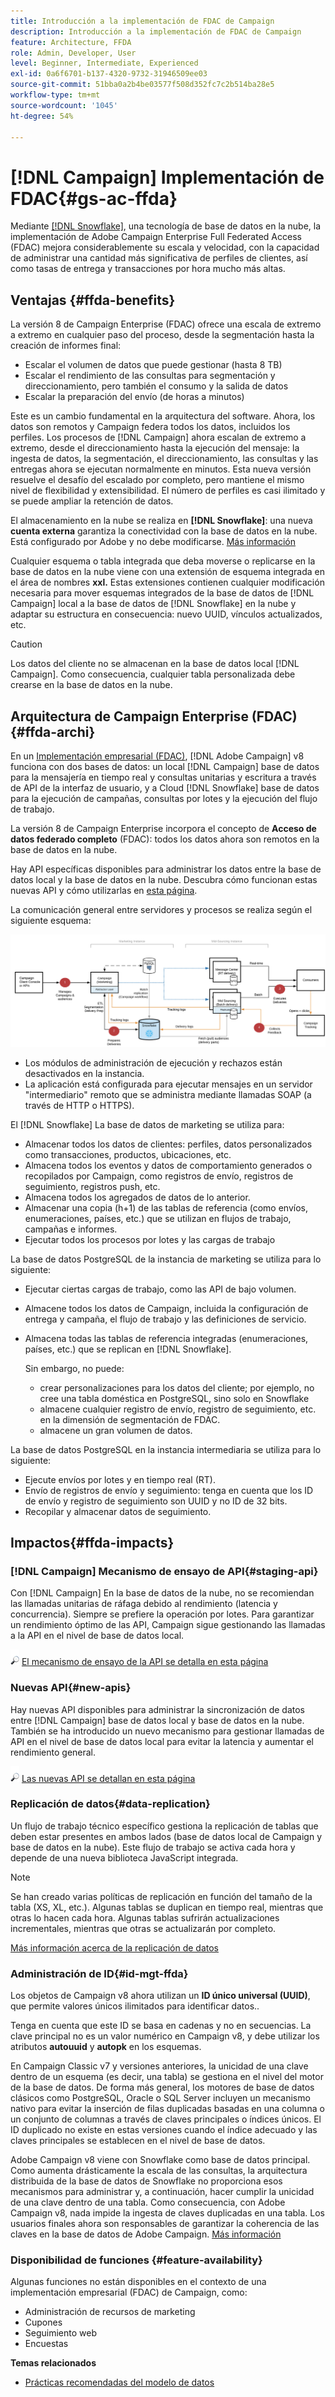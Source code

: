 ```yaml
---
title: Introducción a la implementación de FDAC de Campaign
description: Introducción a la implementación de FDAC de Campaign
feature: Architecture, FFDA
role: Admin, Developer, User
level: Beginner, Intermediate, Experienced
exl-id: 0a6f6701-b137-4320-9732-31946509ee03
source-git-commit: 51bba0a2b4be03577f508d352fc7c2b514ba28e5
workflow-type: tm+mt
source-wordcount: '1045'
ht-degree: 54%

---
```


# [!DNL Campaign] Implementación de FDAC{#gs-ac-ffda}

Mediante [[!DNL Snowflake]](https://www.snowflake.com/), una tecnología de base de datos en la nube, la implementación de Adobe Campaign Enterprise Full Federated Access (FDAC) mejora considerablemente su escala y velocidad, con la capacidad de administrar una cantidad más significativa de perfiles de clientes, así como tasas de entrega y transacciones por hora mucho más altas.

## Ventajas {#ffda-benefits}

La versión 8 de Campaign Enterprise (FDAC) ofrece una escala de extremo a extremo en cualquier paso del proceso, desde la segmentación hasta la creación de informes final:

* Escalar el volumen de datos que puede gestionar (hasta 8 TB)
* Escalar el rendimiento de las consultas para segmentación y direccionamiento, pero también el consumo y la salida de datos
* Escalar la preparación del envío (de horas a minutos)

Este es un cambio fundamental en la arquitectura del software. Ahora, los datos son remotos y Campaign federa todos los datos, incluidos los perfiles. Los procesos de [!DNL Campaign] ahora escalan de extremo a extremo, desde el direccionamiento hasta la ejecución del mensaje: la ingesta de datos, la segmentación, el direccionamiento, las consultas y las entregas ahora se ejecutan normalmente en minutos. Esta nueva versión resuelve el desafío del escalado por completo, pero mantiene el mismo nivel de flexibilidad y extensibilidad. El número de perfiles es casi ilimitado y se puede ampliar la retención de datos.

El almacenamiento en la nube se realiza en **[!DNL Snowflake]**: una nueva **cuenta externa** garantiza la conectividad con la base de datos en la nube. Está configurado por Adobe y no debe modificarse. [Más información](../config/external-accounts.md)

Cualquier esquema o tabla integrada que deba moverse o replicarse en la base de datos en la nube viene con una extensión de esquema integrada en el área de nombres **xxl.** Estas extensiones contienen cualquier modificación necesaria para mover esquemas integrados de la base de datos de [!DNL Campaign] local a la base de datos de [!DNL Snowflake] en la nube y adaptar su estructura en consecuencia: nuevo UUID, vínculos actualizados, etc.

>[!CAUTION]
>
> Los datos del cliente no se almacenan en la base de datos local [!DNL Campaign]. Como consecuencia, cualquier tabla personalizada debe crearse en la base de datos en la nube.
>

## Arquitectura de Campaign Enterprise (FDAC){#ffda-archi}

En un [Implementación empresarial (FDAC)](../architecture/enterprise-deployment.md), [!DNL Adobe Campaign] v8 funciona con dos bases de datos: un local [!DNL Campaign] base de datos para la mensajería en tiempo real y consultas unitarias y escritura a través de API de la interfaz de usuario, y a Cloud [!DNL Snowflake] base de datos para la ejecución de campañas, consultas por lotes y la ejecución del flujo de trabajo.

La versión 8 de Campaign Enterprise incorpora el concepto de **Acceso de datos federado completo** (FDAC): todos los datos ahora son remotos en la base de datos en la nube.

Hay API específicas disponibles para administrar los datos entre la base de datos local y la base de datos en la nube. Descubra cómo funcionan estas nuevas API y cómo utilizarlas en [esta página](new-apis.md).

La comunicación general entre servidores y procesos se realiza según el siguiente esquema:

![](assets/architecture.png)

* Los módulos de administración de ejecución y rechazos están desactivados en la instancia.
* La aplicación está configurada para ejecutar mensajes en un servidor &quot;intermediario&quot; remoto que se administra mediante llamadas SOAP (a través de HTTP o HTTPS).

El [!DNL Snowflake] La base de datos de marketing se utiliza para:

* Almacenar todos los datos de clientes: perfiles, datos personalizados como transacciones, productos, ubicaciones, etc.
* Almacena todos los eventos y datos de comportamiento generados o recopilados por Campaign, como registros de envío, registros de seguimiento, registros push, etc.
* Almacena todos los agregados de datos de lo anterior.
* Almacenar una copia (h+1) de las tablas de referencia (como envíos, enumeraciones, países, etc.) que se utilizan en flujos de trabajo, campañas e informes.
* Ejecutar todos los procesos por lotes y las cargas de trabajo


La base de datos PostgreSQL de la instancia de marketing se utiliza para lo siguiente:

* Ejecutar ciertas cargas de trabajo, como las API de bajo volumen.
* Almacene todos los datos de Campaign, incluida la configuración de entrega y campaña, el flujo de trabajo y las definiciones de servicio.
* Almacena todas las tablas de referencia integradas (enumeraciones, países, etc.) que se replican en [!DNL Snowflake].

  Sin embargo, no puede:
   * crear personalizaciones para los datos del cliente; por ejemplo, no cree una tabla doméstica en PostgreSQL, sino solo en Snowflake
   * almacene cualquier registro de envío, registro de seguimiento, etc. en la dimensión de segmentación de FDAC.
   * almacene un gran volumen de datos.


La base de datos PostgreSQL en la instancia intermediaria se utiliza para lo siguiente:

* Ejecute envíos por lotes y en tiempo real (RT).
* Envío de registros de envío y seguimiento: tenga en cuenta que los ID de envío y registro de seguimiento son UUID y no ID de 32 bits.
* Recopilar y almacenar datos de seguimiento.


## Impactos{#ffda-impacts}

### [!DNL Campaign] Mecanismo de ensayo de API{#staging-api}

Con [!DNL Campaign] En la base de datos de la nube, no se recomiendan las llamadas unitarias de ráfaga debido al rendimiento (latencia y concurrencia). Siempre se prefiere la operación por lotes. Para garantizar un rendimiento óptimo de las API, Campaign sigue gestionando las llamadas a la API en el nivel de base de datos local.

![](../assets/do-not-localize/glass.png) [El mecanismo de ensayo de la API se detalla en esta página](staging.md)

### Nuevas API{#new-apis}

Hay nuevas API disponibles para administrar la sincronización de datos entre [!DNL Campaign] base de datos local y base de datos en la nube. También se ha introducido un nuevo mecanismo para gestionar llamadas de API en el nivel de base de datos local para evitar la latencia y aumentar el rendimiento general.

![](../assets/do-not-localize/glass.png) [Las nuevas API se detallan en esta página](new-apis.md)


### Replicación de datos{#data-replication}

Un flujo de trabajo técnico específico gestiona la replicación de tablas que deben estar presentes en ambos lados (base de datos local de Campaign y base de datos en la nube). Este flujo de trabajo se activa cada hora y depende de una nueva biblioteca JavaScript integrada.

>[!NOTE]
>
> Se han creado varias políticas de replicación en función del tamaño de la tabla (XS, XL, etc.).
> Algunas tablas se duplican en tiempo real, mientras que otras lo hacen cada hora. Algunas tablas sufrirán actualizaciones incrementales, mientras que otras se actualizarán por completo.
>

[Más información acerca de la replicación de datos](replication.md)

### Administración de ID{#id-mgt-ffda}

Los objetos de Campaign v8 ahora utilizan un **ID único universal (UUID)**, que permite valores únicos ilimitados para identificar datos..

Tenga en cuenta que este ID se basa en cadenas y no en secuencias. La clave principal no es un valor numérico en Campaign v8, y debe utilizar los atributos **autouuid** y **autopk** en los esquemas.

En Campaign Classic v7 y versiones anteriores, la unicidad de una clave dentro de un esquema (es decir, una tabla) se gestiona en el nivel del motor de la base de datos. De forma más general, los motores de base de datos clásicos como PostgreSQL, Oracle o SQL Server incluyen un mecanismo nativo para evitar la inserción de filas duplicadas basadas en una columna o un conjunto de columnas a través de claves principales o índices únicos. El ID duplicado no existe en estas versiones cuando el índice adecuado y las claves principales se establecen en el nivel de base de datos.

Adobe Campaign v8 viene con Snowflake como base de datos principal. Como aumenta drásticamente la escala de las consultas, la arquitectura distribuida de la base de datos de Snowflake no proporciona esos mecanismos para administrar y, a continuación, hacer cumplir la unicidad de una clave dentro de una tabla. Como consecuencia, con Adobe Campaign v8, nada impide la ingesta de claves duplicadas en una tabla. Los usuarios finales ahora son responsables de garantizar la coherencia de las claves en la base de datos de Adobe Campaign. [Más información](keys.md)

### Disponibilidad de funciones {#feature-availability}

Algunas funciones no están disponibles en el contexto de una implementación empresarial (FDAC) de Campaign, como:

* Administración de recursos de marketing
* Cupones
* Seguimiento web
* Encuestas


**Temas relacionados**

* [Prácticas recomendadas del modelo de datos](../dev/datamodel-best-practices.md)
